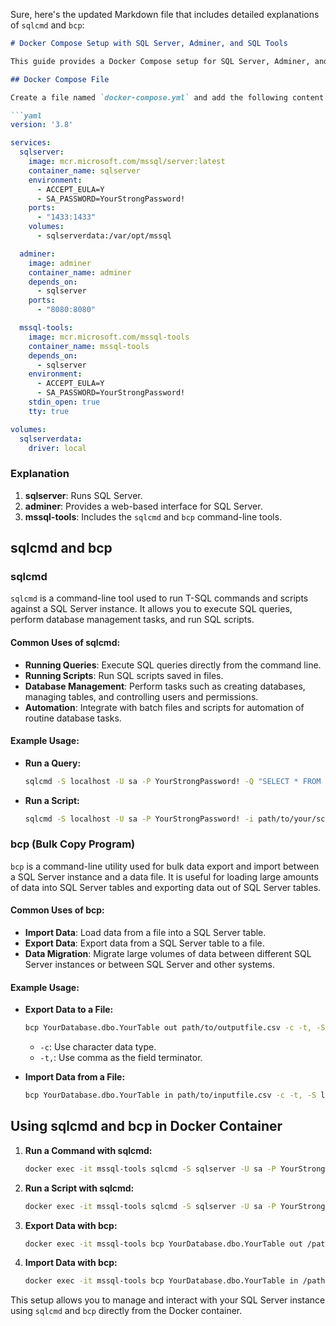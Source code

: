 Sure, here's the updated Markdown file that includes detailed explanations of `sqlcmd` and `bcp`:

```markdown
# Docker Compose Setup with SQL Server, Adminer, and SQL Tools

This guide provides a Docker Compose setup for SQL Server, Adminer, and command-line tools `sqlcmd` and `bcp`. These tools allow you to interact with SQL Server from the command line.

## Docker Compose File

Create a file named `docker-compose.yml` and add the following content:

```yaml
version: '3.8'

services:
  sqlserver:
    image: mcr.microsoft.com/mssql/server:latest
    container_name: sqlserver
    environment:
      - ACCEPT_EULA=Y
      - SA_PASSWORD=YourStrongPassword!
    ports:
      - "1433:1433"
    volumes:
      - sqlserverdata:/var/opt/mssql

  adminer:
    image: adminer
    container_name: adminer
    depends_on:
      - sqlserver
    ports:
      - "8080:8080"

  mssql-tools:
    image: mcr.microsoft.com/mssql-tools
    container_name: mssql-tools
    depends_on:
      - sqlserver
    environment:
      - ACCEPT_EULA=Y
      - SA_PASSWORD=YourStrongPassword!
    stdin_open: true
    tty: true

volumes:
  sqlserverdata:
    driver: local
```

### Explanation

1. **sqlserver**: Runs SQL Server.
2. **adminer**: Provides a web-based interface for SQL Server.
3. **mssql-tools**: Includes the `sqlcmd` and `bcp` command-line tools.

## sqlcmd and bcp

### sqlcmd

`sqlcmd` is a command-line tool used to run T-SQL commands and scripts against a SQL Server instance. It allows you to execute SQL queries, perform database management tasks, and run SQL scripts.

#### Common Uses of sqlcmd:
- **Running Queries**: Execute SQL queries directly from the command line.
- **Running Scripts**: Run SQL scripts saved in files.
- **Database Management**: Perform tasks such as creating databases, managing tables, and controlling users and permissions.
- **Automation**: Integrate with batch files and scripts for automation of routine database tasks.

#### Example Usage:
- **Run a Query:**
  ```sh
  sqlcmd -S localhost -U sa -P YourStrongPassword! -Q "SELECT * FROM YourDatabase.dbo.YourTable"
  ```
- **Run a Script:**
  ```sh
  sqlcmd -S localhost -U sa -P YourStrongPassword! -i path/to/your/script.sql
  ```

### bcp (Bulk Copy Program)

`bcp` is a command-line utility used for bulk data export and import between a SQL Server instance and a data file. It is useful for loading large amounts of data into SQL Server tables and exporting data out of SQL Server tables.

#### Common Uses of bcp:
- **Import Data**: Load data from a file into a SQL Server table.
- **Export Data**: Export data from a SQL Server table to a file.
- **Data Migration**: Migrate large volumes of data between different SQL Server instances or between SQL Server and other systems.

#### Example Usage:
- **Export Data to a File:**
  ```sh
  bcp YourDatabase.dbo.YourTable out path/to/outputfile.csv -c -t, -S localhost -U sa -P YourStrongPassword!
  ```
  - `-c`: Use character data type.
  - `-t,`: Use comma as the field terminator.

- **Import Data from a File:**
  ```sh
  bcp YourDatabase.dbo.YourTable in path/to/inputfile.csv -c -t, -S localhost -U sa -P YourStrongPassword!
  ```

## Using sqlcmd and bcp in Docker Container

1. **Run a Command with sqlcmd:**
   ```sh
   docker exec -it mssql-tools sqlcmd -S sqlserver -U sa -P YourStrongPassword! -Q "SELECT * FROM YourDatabase.dbo.YourTable"
   ```

2. **Run a Script with sqlcmd:**
   ```sh
   docker exec -it mssql-tools sqlcmd -S sqlserver -U sa -P YourStrongPassword! -i /path/to/your/script.sql
   ```

3. **Export Data with bcp:**
   ```sh
   docker exec -it mssql-tools bcp YourDatabase.dbo.YourTable out /path/to/outputfile.csv -c -t, -S sqlserver -U sa -P YourStrongPassword!
   ```

4. **Import Data with bcp:**
   ```sh
   docker exec -it mssql-tools bcp YourDatabase.dbo.YourTable in /path/to/inputfile.csv -c -t, -S sqlserver -U sa -P YourStrongPassword!
   ```

This setup allows you to manage and interact with your SQL Server instance using `sqlcmd` and `bcp` directly from the Docker container.
```
